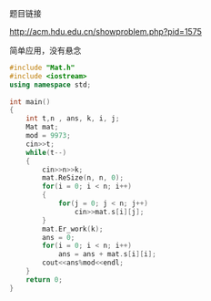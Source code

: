 题目链接

http://acm.hdu.edu.cn/showproblem.php?pid=1575

简单应用，没有悬念

```c++
#include "Mat.h"
#include <iostream>
using namespace std;
 
int main()
{
	int t,n , ans, k, i, j;
	Mat mat;
	mod = 9973;
	cin>>t;
	while(t--)
	{
		cin>>n>>k;
		mat.ReSize(n, n, 0);
		for(i = 0; i < n; i++)
		{
			for(j = 0; j < n; j++)
				cin>>mat.s[i][j];
		}
		mat.Er_work(k);
		ans = 0;
		for(i = 0; i < n; i++)
			ans = ans + mat.s[i][i];
		cout<<ans%mod<<endl;
	}
	return 0;
}
```